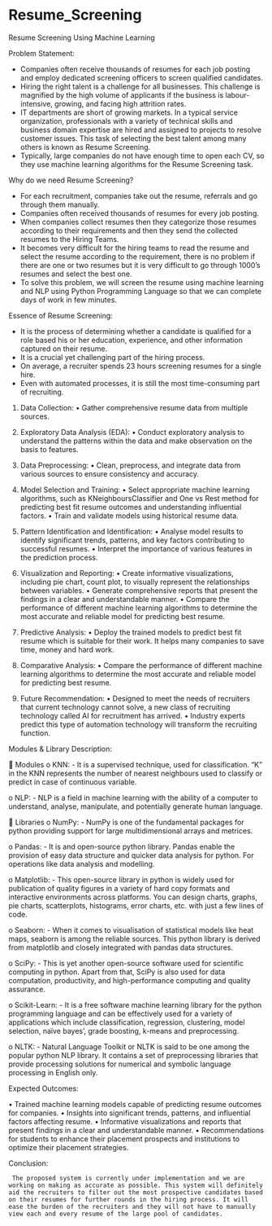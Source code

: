 # Resume_Screening
Resume Screening Using Machine Learning 

Problem Statement:

-	Companies often receive thousands of resumes for each job posting and employ dedicated screening officers to screen qualified candidates.
-	Hiring the right talent is a challenge for all businesses. This challenge is magnified by the high volume of applicants if the business is labour-intensive, growing, and facing high attrition rates.
-	IT departments are short of growing markets. In a typical service organization, professionals with a variety of technical skills and business domain expertise are hired and assigned to projects to resolve customer issues. This task of selecting the best talent among many others is known as Resume Screening.
-	Typically, large companies do not have enough time to open each CV, so they use machine learning algorithms for the Resume Screening task.


Why do we need Resume Screening?

-	For each recruitment, companies take out the resume, referrals and go through them manually.
-	Companies often received thousands of resumes for every job posting.
-	When companies collect resumes then they categorize those resumes according to their requirements and then they send the collected resumes to the Hiring Teams.
-	It becomes very difficult for the hiring teams to read the resume and select the resume according to the requirement, there is no problem if there are one or two resumes but it is very difficult to go through 1000’s resumes and select the best one.
-	To solve this problem, we will screen the resume using machine learning and NLP using Python Programming Language so that we can complete days of work in few minutes.


Essence of Resume Screening:

-	It is the process of determining whether a candidate is qualified for a role based his or her education, experience, and other information captured on their resume.
-	It is a crucial yet challenging part of the hiring process.
-	On average, a recruiter spends 23 hours screening resumes for a single hire.
-	Even with automated processes, it is still the most time-consuming part of recruiting.


1.	Data Collection:
•	Gather comprehensive resume data from multiple sources.

2.	Exploratory Data Analysis (EDA):
•	Conduct exploratory analysis to understand the patterns within the data and make observation on the basis to features.

3.	Data Preprocessing:
•	Clean, preprocess, and integrate data from various sources to ensure consistency and accuracy.

4.	Model Selection and Training:
•	Select appropriate machine learning algorithms, such as KNeighboursClassifier and One vs Rest method for predicting best fit resume outcomes and understanding influential factors.
•	Train and validate models using historical resume data.

5.	Pattern Identification and Identification:
•	Analyse model results to identify significant trends, patterns, and key factors contributing to successful resumes.
•	Interpret the importance of various features in the prediction process.

6.	Visualization and Reporting:
•	Create informative visualizations, including pie chart, count plot, to visually represent the relationships between variables.
•	Generate comprehensive reports that present the findings in a clear and understandable manner.
•	Compare the performance of different machine learning algorithms to determine the most accurate and reliable model for predicting best resume.

7.	Predictive Analysis:
•	Deploy the trained models to predict best fit resume which is suitable for their work. It helps many companies to save time, money and hard work.

8.	Comparative Analysis:
•	Compare the performance of different machine learning algorithms to determine the most accurate and reliable model for predicting best resume.

9.	Future Recommendation:
•	Designed to meet the needs of recruiters that current technology cannot solve, a new class of recruiting technology called AI for recruitment has arrived.
•	Industry experts predict this type of automation technology will transform the recruiting function.

Modules & Library Description:

	Modules
o	KNN: - It is a supervised technique, used for classification. “K” in the KNN represents the number of nearest neighbours used to classify or predict in case of continuous variable.

 

o	NLP: - NLP is a field in machine learning with the ability of a computer to understand, analyse, manipulate, and potentially generate human language.



	Libraries
o	NumPy: - NumPy is one of the fundamental packages for python providing support for large multidimensional arrays and metrices.

o	Pandas: - It is and open-source python library. Pandas enable the provision of easy data structure and quicker data analysis for python. For operations like data analysis and modelling.

o	Matplotlib: - This open-source library in python is widely used for publication of quality figures in a variety of hard copy formats and interactive environments across platforms. You can design charts, graphs, pie charts, scatterplots, histograms, error charts, etc. with just a few lines of code.

o	Seaborn: - When it comes to visualisation of statistical models like heat maps, seaborn is among the reliable sources. This python library is derived from matplotlib and closely integrated with pandas data structures.

o	SciPy: - This is yet another open-source software used for scientific computing in python. Apart from that, SciPy is also used for data computation, productivity, and high-performance computing and quality assurance.

o	Scikit-Learn: - It is a free software machine learning library for the python programming language and can be effectively used for a variety of applications which include classification, regression, clustering, model selection, naïve bayes’, grade boosting, k-means and preprocessing.

o	NLTK: - Natural Language Toolkit or NLTK is said to be one among the popular python NLP library. It contains a set of preprocessing libraries that provide processing solutions for numerical and symbolic language processing in English only.


Expected Outcomes:

•	Trained machine learning models capable of predicting resume outcomes for companies.
•	Insights into significant trends, patterns, and influential factors affecting resume.
•	Informative visualizations and reports that present findings in a clear and understandable manner.
•	Recommendations for students to enhance their placement prospects and institutions to optimize their placement strategies.

Conclusion:

     The proposed system is currently under implementation and we are working on making as accurate as possible. This system will definitely aid the recruiters to filter out the most prospective candidates based on their resumes for further rounds in the hiring process. It will ease the burden of the recruiters and they will not have to manually view each and every resume of the large pool of candidates.
